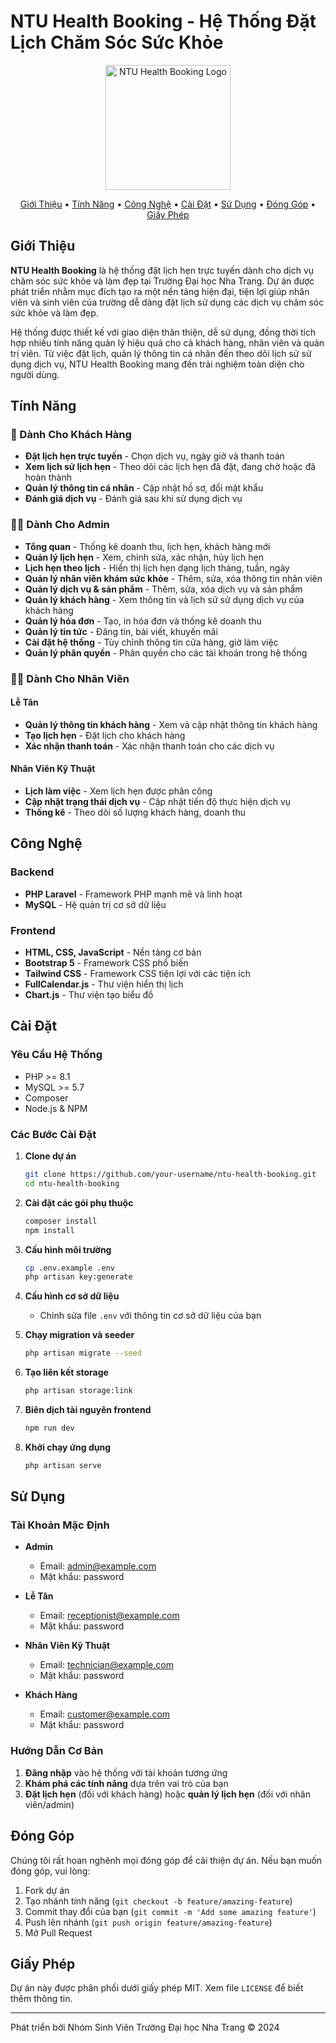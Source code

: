 # NTU Health Booking - Hệ Thống Đặt Lịch Chăm Sóc Sức Khỏe

<p align="center">
  <img src="public/images/logo.png" alt="NTU Health Booking Logo" width="200">
</p>

<p align="center">
  <a href="#giới-thiệu">Giới Thiệu</a> •
  <a href="#tính-năng">Tính Năng</a> •
  <a href="#công-nghệ">Công Nghệ</a> •
  <a href="#cài-đặt">Cài Đặt</a> •
  <a href="#sử-dụng">Sử Dụng</a> •
  <a href="#đóng-góp">Đóng Góp</a> •
  <a href="#giấy-phép">Giấy Phép</a>
</p>

## Giới Thiệu

**NTU Health Booking** là hệ thống đặt lịch hẹn trực tuyến dành cho dịch vụ chăm sóc sức khỏe và làm đẹp tại Trường Đại học Nha Trang. Dự án được phát triển nhằm mục đích tạo ra một nền tảng hiện đại, tiện lợi giúp nhân viên và sinh viên của trường dễ dàng đặt lịch sử dụng các dịch vụ chăm sóc sức khỏe và làm đẹp.

Hệ thống được thiết kế với giao diện thân thiện, dễ sử dụng, đồng thời tích hợp nhiều tính năng quản lý hiệu quả cho cả khách hàng, nhân viên và quản trị viên. Từ việc đặt lịch, quản lý thông tin cá nhân đến theo dõi lịch sử sử dụng dịch vụ, NTU Health Booking mang đến trải nghiệm toàn diện cho người dùng.

## Tính Năng

### 👤 Dành Cho Khách Hàng
- **Đặt lịch hẹn trực tuyến** - Chọn dịch vụ, ngày giờ và thanh toán
- **Xem lịch sử lịch hẹn** - Theo dõi các lịch hẹn đã đặt, đang chờ hoặc đã hoàn thành
- **Quản lý thông tin cá nhân** - Cập nhật hồ sơ, đổi mật khẩu
- **Đánh giá dịch vụ** - Đánh giá sau khi sử dụng dịch vụ

### 👨‍💼 Dành Cho Admin
- **Tổng quan** - Thống kê doanh thu, lịch hẹn, khách hàng mới
- **Quản lý lịch hẹn** - Xem, chỉnh sửa, xác nhận, hủy lịch hẹn
- **Lịch hẹn theo lịch** - Hiển thị lịch hẹn dạng lịch tháng, tuần, ngày
- **Quản lý nhân viên khám sức khỏe** - Thêm, sửa, xóa thông tin nhân viên
- **Quản lý dịch vụ & sản phẩm** - Thêm, sửa, xóa dịch vụ và sản phẩm
- **Quản lý khách hàng** - Xem thông tin và lịch sử sử dụng dịch vụ của khách hàng
- **Quản lý hóa đơn** - Tạo, in hóa đơn và thống kê doanh thu
- **Quản lý tin tức** - Đăng tin, bài viết, khuyến mãi
- **Cài đặt hệ thống** - Tùy chỉnh thông tin cửa hàng, giờ làm việc
- **Quản lý phân quyền** - Phân quyền cho các tài khoản trong hệ thống

### 💇‍♂️ Dành Cho Nhân Viên
#### Lễ Tân
- **Quản lý thông tin khách hàng** - Xem và cập nhật thông tin khách hàng
- **Tạo lịch hẹn** - Đặt lịch cho khách hàng
- **Xác nhận thanh toán** - Xác nhận thanh toán cho các dịch vụ

#### Nhân Viên Kỹ Thuật
- **Lịch làm việc** - Xem lịch hẹn được phân công
- **Cập nhật trạng thái dịch vụ** - Cập nhật tiến độ thực hiện dịch vụ
- **Thống kê** - Theo dõi số lượng khách hàng, doanh thu

## Công Nghệ

### Backend
- **PHP Laravel** - Framework PHP mạnh mẽ và linh hoạt
- **MySQL** - Hệ quản trị cơ sở dữ liệu

### Frontend
- **HTML, CSS, JavaScript** - Nền tảng cơ bản
- **Bootstrap 5** - Framework CSS phổ biến
- **Tailwind CSS** - Framework CSS tiện lợi với các tiện ích
- **FullCalendar.js** - Thư viện hiển thị lịch
- **Chart.js** - Thư viện tạo biểu đồ

## Cài Đặt

### Yêu Cầu Hệ Thống
- PHP >= 8.1
- MySQL >= 5.7
- Composer
- Node.js & NPM

### Các Bước Cài Đặt

1. **Clone dự án**
   ```bash
   git clone https://github.com/your-username/ntu-health-booking.git
   cd ntu-health-booking
   ```

2. **Cài đặt các gói phụ thuộc**
   ```bash
   composer install
   npm install
   ```

3. **Cấu hình môi trường**
   ```bash
   cp .env.example .env
   php artisan key:generate
   ```

4. **Cấu hình cơ sở dữ liệu**
   - Chỉnh sửa file `.env` với thông tin cơ sở dữ liệu của bạn

5. **Chạy migration và seeder**
   ```bash
   php artisan migrate --seed
   ```

6. **Tạo liên kết storage**
   ```bash
   php artisan storage:link
   ```

7. **Biên dịch tài nguyên frontend**
   ```bash
   npm run dev
   ```

8. **Khởi chạy ứng dụng**
   ```bash
   php artisan serve
   ```

## Sử Dụng

### Tài Khoản Mặc Định

- **Admin**
  - Email: admin@example.com
  - Mật khẩu: password

- **Lễ Tân**
  - Email: receptionist@example.com
  - Mật khẩu: password

- **Nhân Viên Kỹ Thuật**
  - Email: technician@example.com
  - Mật khẩu: password

- **Khách Hàng**
  - Email: customer@example.com
  - Mật khẩu: password

### Hướng Dẫn Cơ Bản

1. **Đăng nhập** vào hệ thống với tài khoản tương ứng
2. **Khám phá các tính năng** dựa trên vai trò của bạn
3. **Đặt lịch hẹn** (đối với khách hàng) hoặc **quản lý lịch hẹn** (đối với nhân viên/admin)

## Đóng Góp

Chúng tôi rất hoan nghênh mọi đóng góp để cải thiện dự án. Nếu bạn muốn đóng góp, vui lòng:

1. Fork dự án
2. Tạo nhánh tính năng (`git checkout -b feature/amazing-feature`)
3. Commit thay đổi của bạn (`git commit -m 'Add some amazing feature'`)
4. Push lên nhánh (`git push origin feature/amazing-feature`)
5. Mở Pull Request

## Giấy Phép

Dự án này được phân phối dưới giấy phép MIT. Xem file `LICENSE` để biết thêm thông tin.

---

Phát triển bởi Nhóm Sinh Viên Trường Đại học Nha Trang © 2024
